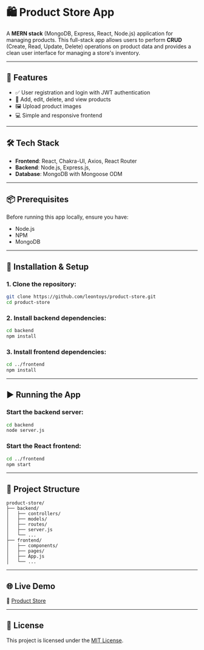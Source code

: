 
# 🛍️ Product Store App

A **MERN stack** (MongoDB, Express, React, Node.js) application for managing products. This full-stack app allows users to perform **CRUD** (Create, Read, Update, Delete) operations on product data and provides a clean user interface for managing a store's inventory.

---

## 🚀 Features

- ✅ User registration and login with JWT authentication
- 🛒 Add, edit, delete, and view products
- 🖼 Upload product images
- 💻 Simple and responsive frontend 

---

## 🛠 Tech Stack

- **Frontend**: React, Chakra-UI, Axios, React Router
- **Backend**: Node.js, Express.js,
- **Database**: MongoDB with Mongoose ODM

---

## 📦 Prerequisites

Before running this app locally, ensure you have:

- Node.js
- NPM
- MongoDB

---

## 🔧 Installation & Setup

### 1. Clone the repository:
```bash
git clone https://github.com/leontoys/product-store.git
cd product-store
```

### 2. Install backend dependencies:
```bash
cd backend
npm install
```

### 3. Install frontend dependencies:
```bash
cd ../frontend
npm install
```

---

## ▶️ Running the App

### Start the backend server:
```bash
cd backend
node server.js
```

### Start the React frontend:
```bash
cd ../frontend
npm start
```

---

## 📂 Project Structure

```
product-store/
├── backend/
│   ├── controllers/
│   ├── models/
│   ├── routes/
│   ├── server.js
│   └── ...
├── frontend/
│   ├── components/
│   ├── pages/
│   ├── App.js
│   └── ...
```

---

## 🌐 Live Demo

🔗 [Product Store](https://product-store-lfzq.onrender.com)

---

## 📄 License

This project is licensed under the [MIT License](LICENSE).